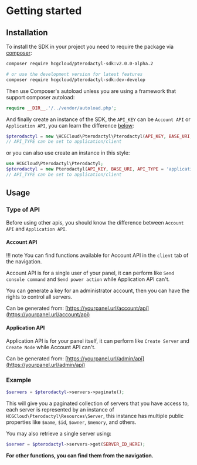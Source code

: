 # Getting started

## Installation

To install the SDK in your project you need to require the package via [composer](http://getcomposer.org):

``` bash
composer require hcgcloud/pterodactyl-sdk:v2.0.0-alpha.2

# or use the development version for latest features
composer require hcgcloud/pterodactyl-sdk:dev-develop
```

Then use Composer's autoload unless you are using a framework that support composer autoload:

``` php
require __DIR__.'/../vendor/autoload.php';
```

And finally create an instance of the SDK, the `API_KEY` can be `Account API` or `Application API`, you can learn the difference [below](https://hcgcloud.github.io/pterodactyl-sdk-docs/getting-started/#type-of-api):

``` php
$pterodactyl = new \HCGCloud\Pterodactyl\Pterodactyl(API_KEY, BASE_URI, API_TYPE = 'application');
// API_TYPE can be set to application/client
```

or you can also use create an instance in this style:

``` php
use HCGCloud\Pterodactyl\Pterodactyl;
$pterodactyl = new Pterodactyl(API_KEY, BASE_URI, API_TYPE = 'application');
// API_TYPE can be set to application/client
```

## Usage

### Type of API
Before using other apis, you should know the difference between `Account API` and `Application API`.

#### Account API

!!! note
    You can find functions available for Account API in the `client` tab of the navigation.

Account API is for a single user of your panel, it can perform like `Send console command` and `Send power action` while Application API can't.

You can generate a key for an administrator account, then you can have the rights to control all servers.

Can be generated from: [https://yourpanel.url/account/api](https://yourpanel.url/account/api)

#### Application API
Application API is for your panel itself, it can perform like `Create Server` and `Create Node` while Account API can't.

Can be generated from: [https://yourpanel.url/admin/api](https://yourpanel.url/admin/api)

### Example
``` php
$servers = $pterodactyl->servers->paginate();
```

This will give you a paginated collection of servers that you have access to, each server is represented by an instance of `HCGCloud\Pterodactyl\Resources\Server`, this instance has multiple public
properties like `$name`, `$id`, `$owner`, `$memory`, and others.

You may also retrieve a single server using:

``` php
$server = $pterodactyl->servers->get(SERVER_ID_HERE);
```

**For other functions, you can find them from the navigation.**
